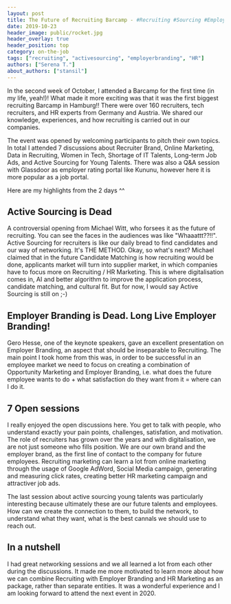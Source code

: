 ```yaml
---
layout: post
title: The Future of Recruiting Barcamp - #Recruiting #Sourcing #EmployerBranding
date: 2019-10-23
header_image: public/rocket.jpg
header_overlay: true
header_position: top
category: on-the-job
tags: ["recruiting", "activesourcing", "employerbranding", "HR"]
authors: ["Serena T."]
about_authors: ["stansil"]
---
```


In the second week of October, I attended a Barcamp for the first time (in my life, yeah!)! What made it more exciting was that 
it was the first biggest recruiting Barcamp in Hamburg!! There were over 160 recruiters, tech recruiters, and HR experts from 
Germany and Austria. We shared our knowledge, experiences, and how recruiting is carried out in our companies. 

The event was opened by welcoming participants to pitch their own topics. In total I attended 7 discussions about Recruiter Brand,
Online Marketing, Data in Recruiting, Women in Tech, Shortage of IT Talents, Long-term Job Ads, and Active Sourcing for Young 
Talents. There was also a Q&A session with Glassdoor as employer rating portal like Kununu, however here it is more popular as
a job portal.

Here are my highlights from the 2 days ^^

## Active Sourcing is Dead
A controversial opening from Michael Witt, who forsees it as the future of recruiting. You can see the faces in the audiences was like "Whaaattt??!!". 
Active Sourcing for recruiters is like our daily bread to find candidates and our way of networking. It's THE METHOD. 
Okay, so what's next? Michael claimed that in the future Candidate Matching is how recruiting would be done, applicants market will 
turn into supplier market, in which companies have to focus more on Recruiting / HR Marketing. This is where digitalisation comes
in, AI and better algorithm to improve the application process, candidate matching, and cultural fit. 
But for now, I would say Active Sourcing is still on ;-)

## Employer Branding is Dead. Long Live Employer Branding!
Gero Hesse, one of the keynote speakers, gave an excellent presentation on Employer Branding, an aspect that should be inseparable
to Recruiting. The main point I took home from this was, in order to be successful in an employee market we need to focus on 
creating a combination of Opportunity Marketing and Employer Branding, i.e. what does the future employee wants to do + what 
satisfaction do they want from it = where can I do it.

## 7 Open sessions
I really enjoyed the open discussions here. You get to talk with people, who understand exactly your pain points, challenges, 
satisfation, and motivation. The role of recruiters has grown over the years and with digitalisation, we are not just someone who
fills position. We are our own brand and the employer brand, as the first line of contact to the company for future employees.
Recruiting marketing can learn a lot from online marketing through the usage of Google AdWord, Social Media campaign, generating
and measuring click rates, creating better HR marketing campaign and attractiver job ads.

The last session about active sourcing young talents was particularly interesting because ultimately these are our future talents
and employees. How can we create the connection to them, to build the network, to understand what they want, what is the best
cannals we should use to reach out. 

## In a nutshell 
I had great networking sessions and we all learned a lot from each other during the discussions. It made me more motivated to
learn more about how we can combine Recruiting with Employer Branding and HR Marketing as an package, rather than separate
entities. It was a wonderful experience and I am looking forward to attend the next event in 2020.    